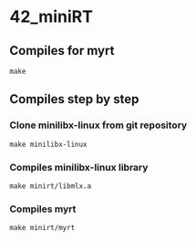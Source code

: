 # 42_miniRT



## Compiles for myrt

```
make
```



## Compiles step by step

### Clone minilibx-linux from git repository

```
make minilibx-linux
```

### Compiles minilibx-linux library

```
make minirt/libmlx.a
```

### Compiles myrt

```
make minirt/myrt
```

